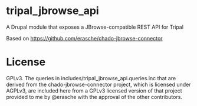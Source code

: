 # tripal_jbrowse_api

A Drupal module that exposes a JBrowse-compatible REST API for Tripal

Based on https://github.com/erasche/chado-jbrowse-connector

# License

GPLv3. The queries in includes/tripal_jbrowse_api.queries.inc that are derived from the chado-jbrowse-connector project, which is licensed under AGPLv3, are included here from a GPLv3 licensed version of that project provided to me by @erasche with the approval of the other contributors.